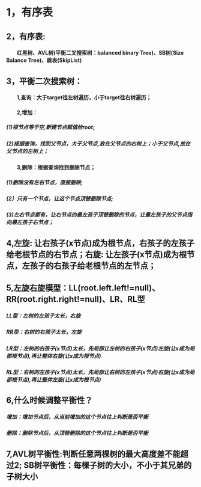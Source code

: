 # 1，有序表

## 2，有序表: 
#### &emsp;&emsp;红黑树、AVL树(平衡二叉搜索树：balanced binary Tree)、SB树(Size Balance Tree)、跳表(SkipList)

## 3，平衡二次搜索树：
#### &emsp;&emsp;1,查询：大于target往左树遍历，小于target往右树遍历；
#### &emsp;&emsp;2,增加：
#####   (1)根节点等于空,新建节点赋值给root;
#####   (2)根据查询，找到父节点，大于父节点,放在父节点的右树上；小于父节点,放在父节点的左树上；
#### &emsp;&emsp;3,删除：根据查询找到删除节点；
#####   (1)删除没有左右节点，直接删除;
#####   (2）只有一个节点，让这个节点顶替删除节点;
#####   (3)左右节点都有，让右节点的最左孩子顶替删除的节点，让最左孩子的父节点指向最左孩子右节点；
## 4,左旋: 让右孩子(x节点)成为根节点，右孩子的左孩子给老根节点的右节点；右旋: 让左孩子(x节点)成为根节点，左孩子的右孩子给老根节点的左节点；
## 5,左旋右旋模型：LL(root.left.left!=null)、RR(root.right.right!=null)、LR、RL型
#####   LL型：左树的左孩子太长，右旋
#####   RR型：右树的右孩子太长，左旋
#####   LR型：左树的右孩子(x节点)太长，先局部让左树的右孩子(x节点)左旋(让x成为局部根节点),再让整体右旋(让x成为根节点)
#####   RL型：右树的左孩子(x节点)太长，先局部让右树的左孩子(x节点)右旋(让x成为局部根节点),再让整体左旋(让x成为根节点)
## 6,什么时候调整平衡性？
#####   增加：增加节点后，从当前增加的这个节点往上判断是否平衡
#####   删除：删除节点后，从顶替删除的这个节点往上判断是否平衡
## 7,AVL树平衡性:判断任意两棵树的最大高度差不能超过2;   SB树平衡性：每棵子树的大小，不小于其兄弟的子树大小
